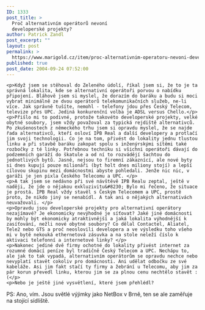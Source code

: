 ```yaml
---
ID: 1333
post_title: >
  Proč alternativním operátorů nevoní
  developerské projekty?
author: Patrick Zandl
post_excerpt: ""
layout: post
permalink: >
  https://www.marigold.cz/item/proc-alternativnim-operatoru-nevoni-developerske-projekty
published: true
post_date: 2004-09-24 07:52:00
---
```

	<p>Když jsem se stěhoval do Zeleného údolí, říkal jsem si, že to je ta správná lokalita, kde se alternativní operátoři porvou o nabídku připojení. Bláhově jsem si myslel, že dorazím do baráku a budu si moci vybrat minimálně ze dvou operátorů telekomunikačních služeb, ne-li více. Jak správně tušíte, nemohl - telefony jdou přes Český Telecom, televize přes UPC. Jediná konkurenční volba je ADSL versus Chello.</p>
	<p>Přišlo mi to podivné, protože takovéto developerské projekty, velké obytné soubory, jsem vždy považoval za typická rejdiště alternativců. Po zkušenostech z německého trhu jsem si opravdu myslel, že se najde řada alternativců, kteří osloví IPB Real a další developery a protlačí jim svoji technologii. Co je na tom, přivést do lokality jednu tlustou linku a při stavbě baráku zakopat spolu s inženýrskými sítěmi také rozbočky z té linky. Potřebnou techniku si všichni operátoři dávají do podzemních garáží do škatule a od ní to rozvádějí šachtou do jednotlivých bytů. Jasně, nejsou to firemní zákaznící, ale nové byty si dnes kupují pouze milionáři (byt holt dnes miliony stojí) a lepší cílovou skupinu mezi domácnostmi abyste pohledali. Jenže nic nic, v garáži je jen pixla Českého Telecomu a UPC. </p>
	<p>A tak jsem se nedávno při své návštěvě IPB Realu zeptal, ještě v naději, že jde o nějakou exkluzivitu&#8230; Bylo mi řečeno, že situace je prostá. IPB Real vždy stavěl s Českým Telecomem a UPC, prostě proto, že nikdo jiný se nenabídl. A tak ani o nějakých alternativách neuvažovali. </p>
	<p>Opravdu jsou developerské projekty pro alternativní operátory nezajímavé? Je ekonomicky nevýhodné je síťovat? Jaké jiné domácnosti by mohly být ekonomicky atraktivnější a jaká lokalita výhodnější k zasíťování, nežli nové obytné soubory? Co dělal Contactel, Aliatel, Tele2 nebo GTS a proč neoslovili developera a ve výsledku toho všeho mi v bytě nekouká ethernetová zásuvka a na stole neleží číslo k aktivaci telefonní a internetové linky? </p>
	<p>Nakonec jediné dvě firmy ochotné do lokality přivést internet za rozumné domácí peníze byl tradičně Český Telecom a UPC. Nechápu to, ale jak to tak vypadá, alternativním operátorům se opravdu nechce nebo nevyplatí stavět cokoliv pro domácnosti. Ani udělat odbočku ze své kabeláže. Asi jim fakt stačí ty firmy a žebrání u Telecomu, aby jim za pár korun převedl linku, kterou jim se za plnou cenu nechtělo stavět :(</p>
	<p>Nebo je ještě jiné vysvětlení, které jsem přehlédl?
</p>
	<p>PS: Ano, vím. Jsou světlé výjimky jako NetBox v Brně, ten se ale zaměřuje na stojící sídliště.
</p>